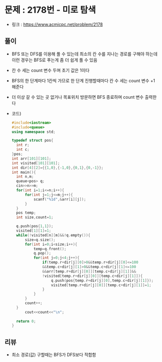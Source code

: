 # 문제 : 2178번 - 미로 탐색

* 링크 : https://www.acmicpc.net/problem/2178



## 풀이

* BFS 또는 DFS를 이용해 풀 수 있는데 최소의 칸 수를 지나는 경로를 구해야 하는데 이런 경우는 BFS로 푸는게 좀 더 쉽게 풀 수 있음

* 칸 수 세는 count 변수 두며 초기 값은 1이다 

* BFS의 한 단계마다 1칸씩 가므로 한 단계 진행할때마다 칸 수 세는 count 변수 +1 해준다

* 더 이상 갈 수 있는 곳 없거나 목표위치 방문하면 BFS 종료하며 count 변수 출력한다

* 코드)

  ```c++
  #include<iostream>
  #include<queue>
  using namespace std;
  
  typedef struct pos{
  	int r;
  	int c;
  }pos;
  int arr[101][101];
  int visited[101][101]; 
  int dir[4][2]={{1,0},{-1,0},{0,1},{0,-1}};
  int main(){
  	int n,m;
  	queue<pos> q;
  	cin>>n>>m;
  	for(int i=1;i<=n;i++){
  		for(int j=1;j<=m;j++){
  			scanf("%1d",&arr[i][j]);
  		}
  	}
  	pos temp;
  	int size,count=1;
  
  	q.push(pos{1,1});
  	visited[1][1]=1;
  	while(!visited[n][m]&&!q.empty()){
  		size=q.size();
  		for(int i=0;i<size;i++){
  			temp=q.front();
  			q.pop();
  			for(int j=0;j<4;j++){
  				if(temp.r+dir[j][0]>0&&temp.r+dir[j][0]<=100
  				&&temp.c+dir[j][1]>0&&temp.c+dir[j][1]<=100
  				&&arr[temp.r+dir[j][0]][temp.c+dir[j][1]]&&
  				!visited[temp.r+dir[j][0]][temp.c+dir[j][1]]){
  					q.push(pos{temp.r+dir[j][0],temp.c+dir[j][1]});
  					visited[temp.r+dir[j][0]][temp.c+dir[j][1]]=1;
  				}
  			}
  		}
  		count++;
  	}
  		cout<<count<<"\n";
  	
  	return 0;
  }
  ```

  

## 리뷰

* 최소 경로(값) 구할때는 BFS가 DFS보다 적합함

  

  

